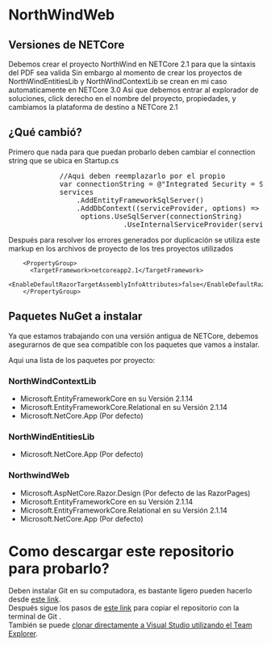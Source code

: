 # NorthWindWeb
## Versiones de NETCore
Debemos crear el proyecto NorthWind en NETCore 2.1 para que la sintaxis del PDF sea valida
Sin embargo al momento de crear los proyectos de NorthWindEntitiesLib y NorthWindContextLib se crean en mi caso automaticamente en NETCore 3.0
Asi que debemos entrar al explorador de soluciones, click derecho en el nombre del proyecto, propiedades, y cambiamos la plataforma de destino a NETCore 2.1

## ¿Qué cambió?
Primero que nada para que puedan probarlo deben cambiar el connection string que se ubica en Startup.cs
<pre>
            //Aqui deben reemplazarlo por el propio
            var connectionString = @"Integrated Security = SSPI; Persist Security Info = False; Initial Catalog = NorthWind; Data Source = PABLO";
            services
                .AddEntityFrameworkSqlServer()
                .AddDbContext<NorthwindContextLib.Northwind>((serviceProvider, options) =>
                 options.UseSqlServer(connectionString)
                           .UseInternalServiceProvider(serviceProvider));
</pre>

Después para resolver los errores generados por duplicación se utiliza este markup en los archivos de proyecto de los tres proyectos utilizados
            
```
    <PropertyGroup>
      <TargetFramework>netcoreapp2.1</TargetFramework>
      <EnableDefaultRazorTargetAssemblyInfoAttributes>false</EnableDefaultRazorTargetAssemblyInfoAttributes>
    </PropertyGroup>
```

## Paquetes NuGet a instalar
Ya  que estamos trabajando con una versión antigua de NETCore, debemos asegurarnos de que sea compatible con los paquetes que vamos a instalar.  

Aqui una lista de los paquetes por proyecto:

### NorthWindContextLib
* Microsoft.EntityFrameworkCore en su Versión 2.1.14
* Microsoft.EntityFrameworkCore.Relational en su Versión 2.1.14
* Microsoft.NetCore.App (Por defecto)
### NorthWindEntitiesLib
* Microsoft.NetCore.App (Por defecto)
### NorthwindWeb
* Microsoft.AspNetCore.Razor.Design (Por defecto de las RazorPages)
* Microsoft.EntityFrameworkCore en su Versión 2.1.14
* Microsoft.EntityFrameworkCore.Relational en su Versión 2.1.14
* Microsoft.NetCore.App (Por defecto)


# Como descargar este repositorio para probarlo?
Deben instalar Git en su computadora, es bastante ligero pueden hacerlo desde [este link](https://git-scm.com/downloads).  
Después sigue los pasos de [este link](https://help.github.com/es/github/creating-cloning-and-archiving-repositories/cloning-a-repository) para copiar el repositorio con la terminal de Git .  
También se puede [clonar directamente a Visual Studio utilizando el Team Explorer](https://docs.microsoft.com/en-us/visualstudio/ide/connect-team-project?view=vs-2019).  
